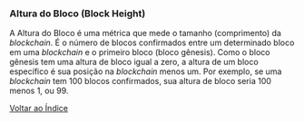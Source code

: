 ### Altura do Bloco (Block Height)

A Altura do Bloco é uma métrica que mede o tamanho (comprimento) da _blockchain_. É o número de blocos confirmados entre um determinado bloco em uma _blockchain_ e o primeiro bloco (bloco gênesis). Como o bloco gênesis tem uma altura de bloco igual a zero, a altura de um bloco específico é sua posição na _blockchain_ menos um. Por exemplo, se uma _blockchain_ tem 100 blocos confirmados, sua altura de bloco seria 100 menos 1, ou 99.

[Voltar ao Índice](../)